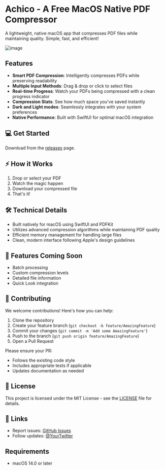 # Achico - A Free MacOS Native PDF Compressor

A lightweight, native macOS app that compresses PDF files while maintaining quality. Simple, fast, and efficient!

![image](https://github.com/user-attachments/assets/4e10b8a7-decc-4e0b-8b56-f88198e75ec9)


## Features
- **Smart PDF Compression**: Intelligently compresses PDFs while preserving readability
- **Multiple Input Methods**: Drag & drop or click to select files
- **Real-time Progress**: Watch your PDFs being compressed with a clean progress indicator
- **Compression Stats**: See how much space you've saved instantly
- **Dark and Light modes**: Seamlessly integrates with your system preferences
- **Native Performance**: Built with SwiftUI for optimal macOS integration

## 💻 Get Started
Download from the [releases](https://github.com/nuance-dev/Achico/releases/) page.

## ⚡️ How it Works
1. Drop or select your PDF
2. Watch the magic happen
3. Download your compressed file
4. That's it!

## 🛠 Technical Details
- Built natively for macOS using SwiftUI and PDFKit
- Utilizes advanced compression algorithms while maintaining PDF quality
- Efficient memory management for handling large files
- Clean, modern interface following Apple's design guidelines

## 🔮 Features Coming Soon
- Batch processing
- Custom compression levels
- Detailed file information
- Quick Look integration

## 🤝 Contributing
We welcome contributions! Here's how you can help:

1. Clone the repository
2. Create your feature branch (`git checkout -b feature/AmazingFeature`)
3. Commit your changes (`git commit -m 'Add some AmazingFeature'`)
4. Push to the branch (`git push origin feature/AmazingFeature`)
5. Open a Pull Request

Please ensure your PR:
- Follows the existing code style
- Includes appropriate tests if applicable
- Updates documentation as needed

## 📝 License
This project is licensed under the MIT License - see the [LICENSE](LICENSE) file for details.

## 🔗 Links
- Report issues: [GitHub Issues](https://github.com/YourUsername/Achico/issues)
- Follow updates: [@YourTwitter](https://twitter.com/YourTwitterHandle)

## Requirements
- macOS 14.0 or later
